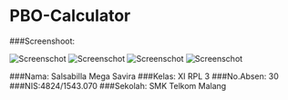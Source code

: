 # PBO-Calculator

###Screenshoot:

![Screenschot](https://s18.postimg.org/wc9f3e57d/plus.png)
![Screenschot](https://s18.postimg.org/yaxydefs9/min.png)
![Screenschot](https://s21.postimg.org/u3vltx2sn/image.png)
![Screenschot](https://s11.postimg.org/6ttdygbo3/image.png)

###Nama: Salsabilla Mega Savira
###Kelas: XI RPL 3
###No.Absen: 30
###NIS:4824/1543.070
###Sekolah: SMK Telkom Malang
